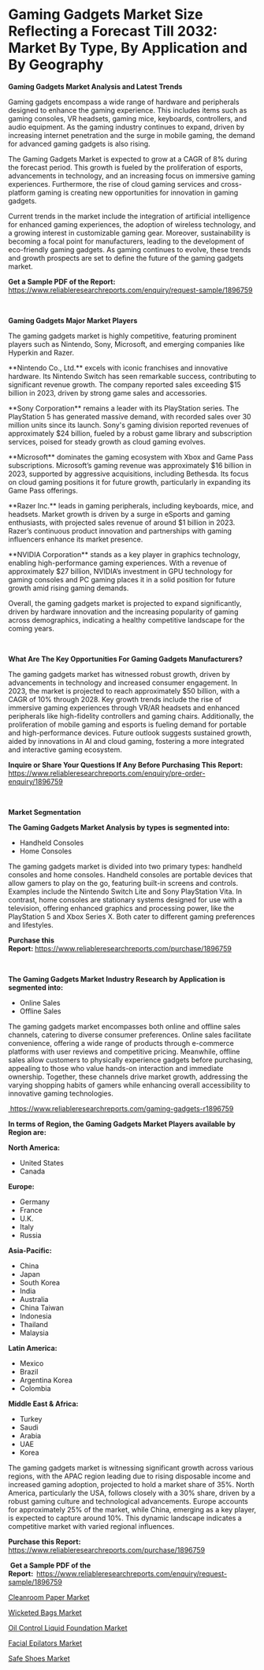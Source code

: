 <p><h1>Gaming Gadgets Market Size Reflecting a Forecast Till 2032: Market By Type, By Application and By Geography</h1></p><p><strong>Gaming Gadgets Market Analysis and Latest Trends</strong></p>
<p><p>Gaming gadgets encompass a wide range of hardware and peripherals designed to enhance the gaming experience. This includes items such as gaming consoles, VR headsets, gaming mice, keyboards, controllers, and audio equipment. As the gaming industry continues to expand, driven by increasing internet penetration and the surge in mobile gaming, the demand for advanced gaming gadgets is also rising.</p><p>The Gaming Gadgets Market is expected to grow at a CAGR of 8% during the forecast period. This growth is fueled by the proliferation of esports, advancements in technology, and an increasing focus on immersive gaming experiences. Furthermore, the rise of cloud gaming services and cross-platform gaming is creating new opportunities for innovation in gaming gadgets. </p><p>Current trends in the market include the integration of artificial intelligence for enhanced gaming experiences, the adoption of wireless technology, and a growing interest in customizable gaming gear. Moreover, sustainability is becoming a focal point for manufacturers, leading to the development of eco-friendly gaming gadgets. As gaming continues to evolve, these trends and growth prospects are set to define the future of the gaming gadgets market.</p></p>
<p><strong>Get a Sample PDF of the Report:&nbsp;</strong> <a href="https://www.reliableresearchreports.com/enquiry/request-sample/1896759?utm_campaign=48&utm_medium=2&utm_source=Github&utm_content=ia&utm_term=08022025&utm_id=gaming-gadgets">https://www.reliableresearchreports.com/enquiry/request-sample/1896759</a></p>
<p>&nbsp;</p>
<p><strong>Gaming Gadgets Major Market Players</strong></p>
<p><p>The gaming gadgets market is highly competitive, featuring prominent players such as Nintendo, Sony, Microsoft, and emerging companies like Hyperkin and Razer. </p><p>**Nintendo Co., Ltd.** excels with iconic franchises and innovative hardware. Its Nintendo Switch has seen remarkable success, contributing to significant revenue growth. The company reported sales exceeding $15 billion in 2023, driven by strong game sales and accessories.</p><p>**Sony Corporation** remains a leader with its PlayStation series. The PlayStation 5 has generated massive demand, with recorded sales over 30 million units since its launch. Sony's gaming division reported revenues of approximately $24 billion, fueled by a robust game library and subscription services, poised for steady growth as cloud gaming evolves.</p><p>**Microsoft** dominates the gaming ecosystem with Xbox and Game Pass subscriptions. Microsoft’s gaming revenue was approximately $16 billion in 2023, supported by aggressive acquisitions, including Bethesda. Its focus on cloud gaming positions it for future growth, particularly in expanding its Game Pass offerings.</p><p>**Razer Inc.** leads in gaming peripherals, including keyboards, mice, and headsets. Market growth is driven by a surge in eSports and gaming enthusiasts, with projected sales revenue of around $1 billion in 2023. Razer’s continuous product innovation and partnerships with gaming influencers enhance its market presence.</p><p>**NVIDIA Corporation** stands as a key player in graphics technology, enabling high-performance gaming experiences. With a revenue of approximately $27 billion, NVIDIA’s investment in GPU technology for gaming consoles and PC gaming places it in a solid position for future growth amid rising gaming demands.</p><p>Overall, the gaming gadgets market is projected to expand significantly, driven by hardware innovation and the increasing popularity of gaming across demographics, indicating a healthy competitive landscape for the coming years.</p></p>
<p>&nbsp;</p>
<p><strong>What Are The Key Opportunities For Gaming Gadgets Manufacturers?</strong></p>
<p><p>The gaming gadgets market has witnessed robust growth, driven by advancements in technology and increased consumer engagement. In 2023, the market is projected to reach approximately $50 billion, with a CAGR of 10% through 2028. Key growth trends include the rise of immersive gaming experiences through VR/AR headsets and enhanced peripherals like high-fidelity controllers and gaming chairs. Additionally, the proliferation of mobile gaming and esports is fueling demand for portable and high-performance devices. Future outlook suggests sustained growth, aided by innovations in AI and cloud gaming, fostering a more integrated and interactive gaming ecosystem.</p></p>
<p><strong>Inquire or Share Your Questions If Any Before Purchasing This Report:</strong> <a href="https://www.reliableresearchreports.com/enquiry/pre-order-enquiry/1896759?utm_campaign=48&utm_medium=2&utm_source=Github&utm_content=ia&utm_term=08022025&utm_id=gaming-gadgets">https://www.reliableresearchreports.com/enquiry/pre-order-enquiry/1896759</a></p>
<p>&nbsp;</p>
<p><strong>Market Segmentation</strong></p>
<p><strong>The Gaming Gadgets Market Analysis by types is segmented into:</strong></p>
<p><ul><li>Handheld Consoles</li><li>Home Consoles</li></ul></p>
<p><p>The gaming gadgets market is divided into two primary types: handheld consoles and home consoles. Handheld consoles are portable devices that allow gamers to play on the go, featuring built-in screens and controls. Examples include the Nintendo Switch Lite and Sony PlayStation Vita. In contrast, home consoles are stationary systems designed for use with a television, offering enhanced graphics and processing power, like the PlayStation 5 and Xbox Series X. Both cater to different gaming preferences and lifestyles.</p></p>
<p><strong>Purchase this Report:&nbsp;</strong><a href="https://www.reliableresearchreports.com/purchase/1896759?utm_campaign=48&utm_medium=2&utm_source=Github&utm_content=ia&utm_term=08022025&utm_id=gaming-gadgets">https://www.reliableresearchreports.com/purchase/1896759</a></p>
<p>&nbsp;</p>
<p><strong>The Gaming Gadgets Market Industry Research by Application is segmented into:</strong></p>
<p><ul><li>Online Sales</li><li>Offline Sales</li></ul></p>
<p><p>The gaming gadgets market encompasses both online and offline sales channels, catering to diverse consumer preferences. Online sales facilitate convenience, offering a wide range of products through e-commerce platforms with user reviews and competitive pricing. Meanwhile, offline sales allow customers to physically experience gadgets before purchasing, appealing to those who value hands-on interaction and immediate ownership. Together, these channels drive market growth, addressing the varying shopping habits of gamers while enhancing overall accessibility to innovative gaming technologies.</p></p>
<p><a href="https://www.reliableresearchreports.com/gaming-gadgets-r1896759?utm_campaign=48&utm_medium=2&utm_source=Github&utm_content=ia&utm_term=08022025&utm_id=gaming-gadgets">&nbsp;https://www.reliableresearchreports.com/gaming-gadgets-r1896759</a></p>
<p><strong>In terms of Region, the Gaming Gadgets Market Players available by Region are:</strong></p>
<p>
    <p> <strong> North America: </strong>
        <ul>
            <li>United States</li>
            <li>Canada</li>
        </ul>
        </p> 
    <p> <strong> Europe: </strong>
        <ul>
            <li>Germany</li>
            <li>France</li>
            <li>U.K.</li>
            <li>Italy</li>
            <li>Russia</li>
        </ul>
        </p> 
    <p> <strong> Asia-Pacific: </strong>
        <ul>
            <li>China</li>
            <li>Japan</li>
            <li>South Korea</li>
            <li>India</li>
            <li>Australia</li>
            <li>China Taiwan</li>
            <li>Indonesia</li>
            <li>Thailand</li>
            <li>Malaysia</li>
        </ul>
        </p> 
    <p> <strong> Latin America: </strong>
        <ul>
            <li>Mexico</li>
            <li>Brazil</li>
            <li>Argentina Korea</li>
            <li>Colombia</li>
        </ul>
        </p> 
    <p> <strong> Middle East & Africa: </strong>
        <ul>
            <li>Turkey</li>
            <li>Saudi</li>
            <li>Arabia</li>
            <li>UAE</li>
            <li>Korea</li>
        </ul>
    </p>
    </p>
<p><p>The gaming gadgets market is witnessing significant growth across various regions, with the APAC region leading due to rising disposable income and increased gaming adoption, projected to hold a market share of 35%. North America, particularly the USA, follows closely with a 30% share, driven by a robust gaming culture and technological advancements. Europe accounts for approximately 25% of the market, while China, emerging as a key player, is expected to capture around 10%. This dynamic landscape indicates a competitive market with varied regional influences.</p></p>
<p><strong>Purchase this Report: </strong><a href="https://www.reliableresearchreports.com/purchase/1896759?utm_campaign=48&utm_medium=2&utm_source=Github&utm_content=ia&utm_term=08022025&utm_id=gaming-gadgets">https://www.reliableresearchreports.com/purchase/1896759</a></p>
<p>&nbsp;<strong>Get a Sample PDF of the Report:&nbsp;&nbsp;</strong><a href="https://www.reliableresearchreports.com/enquiry/request-sample/1896759?utm_campaign=48&utm_medium=2&utm_source=Github&utm_content=ia&utm_term=08022025&utm_id=gaming-gadgets">https://www.reliableresearchreports.com/enquiry/request-sample/1896759</a></p>
<p><strong></strong></p>
<p><p><a href="https://github.com/boysabotzoc/Market-Research-Report-List-1/blob/main/cleanroom-paper-market.md?utm_campaign=48&utm_medium=2&utm_source=Github&utm_content=ia&utm_term=08022025&utm_id=gaming-gadgets">Cleanroom Paper Market</a></p><p><a href="https://github.com/ivetasyizhi/Market-Research-Report-List-1/blob/main/wicketed-bags-market.md?utm_campaign=48&utm_medium=2&utm_source=Github&utm_content=ia&utm_term=08022025&utm_id=gaming-gadgets">Wicketed Bags Market</a></p><p><a href="https://github.com/jhamygunler/Market-Research-Report-List-1/blob/main/oil-control-liquid-foundation-market.md?utm_campaign=48&utm_medium=2&utm_source=Github&utm_content=ia&utm_term=08022025&utm_id=gaming-gadgets">Oil Control Liquid Foundation Market</a></p><p><a href="https://github.com/daemluari/Market-Research-Report-List-1/blob/main/facial-epilators-market.md?utm_campaign=48&utm_medium=2&utm_source=Github&utm_content=ia&utm_term=08022025&utm_id=gaming-gadgets">Facial Epilators Market</a></p><p><a href="https://github.com/vigoseiler/Market-Research-Report-List-1/blob/main/safe-shoes-market.md?utm_campaign=48&utm_medium=2&utm_source=Github&utm_content=ia&utm_term=08022025&utm_id=gaming-gadgets">Safe Shoes Market</a></p></p>